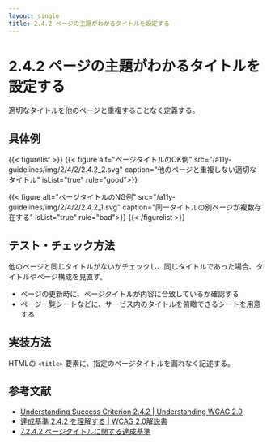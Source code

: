 ```yaml
---
layout: single
title: 2.4.2 ページの主題がわかるタイトルを設定する
---
```


# 2.4.2 ページの主題がわかるタイトルを設定する

適切なタイトルを他のページと重複することなく定義する。

## 具体例

{{< figurelist >}}
  {{< figure
    alt="ページタイトルのOK例"
    src="/a11y-guidelines/img/2/4/2/2.4.2_2.svg"
    caption="他のページと重複しない適切なタイトル"
    isList="true"
    rule="good">}}

  {{< figure
    alt="ページタイトルのNG例"
    src="/a11y-guidelines/img/2/4/2/2.4.2_1.svg"
    caption="同一タイトルの別ページが複数存在する"
    isList="true"
    rule="bad">}}
{{< /figurelist >}}

## テスト・チェック方法

他のページと同じタイトルがないかチェックし、同じタイトルであった場合、タイトルやページ構成を見直す。

- ページの更新時に、ページタイトルが内容に合致しているか確認する
- ページ一覧シートなどに、サービス内のタイトルを俯瞰できるシートを用意する

## 実装方法

HTMLの `<title>` 要素に、指定のページタイトルを漏れなく記述する。

## 参考文献

- [Understanding Success Criterion 2.4.2 | Understanding WCAG 2.0](https://www.w3.org/TR/UNDERSTANDING-WCAG20/navigation-mechanisms-title.html)
- [達成基準 2.4.2 を理解する | WCAG 2.0解説書](https://waic.jp/docs/UNDERSTANDING-WCAG20/navigation-mechanisms-title.html)
- [7.2.4.2 ページタイトルに関する達成基準](http://waic.jp/docs/jis2010/test-guidelines/201211/icl-7.2.4.2.html)
